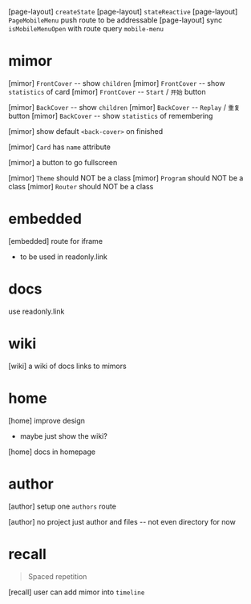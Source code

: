 [page-layout] `createState`
[page-layout] `stateReactive`
[page-layout] `PageMobileMenu` push route to be addressable
[page-layout] sync `isMobileMenuOpen` with route query `mobile-menu`

# mimor

[mimor] `FrontCover` -- show `children`
[mimor] `FrontCover` -- show `statistics` of card
[mimor] `FrontCover` -- `Start` / `开始` button

[mimor] `BackCover` -- show `children`
[mimor] `BackCover` -- `Replay` / `重复` button
[mimor] `BackCover` -- show `statistics` of remembering

[mimor] show default `<back-cover>` on finished

[mimor] `Card` has `name` attribute

[mimor] a button to go fullscreen

[mimor] `Theme` should NOT be a class
[mimor] `Program` should NOT be a class
[mimor] `Router` should NOT be a class

# embedded

[embedded] route for iframe

- to be used in readonly.link

# docs

use readonly.link

# wiki

[wiki] a wiki of docs links to mimors

# home

[home] improve design

- maybe just show the wiki?

[home] docs in homepage

# author

[author] setup one `authors` route

[author] no project just author and files -- not even directory for now

# recall

> Spaced repetition

[recall] user can add mimor into `timeline`
